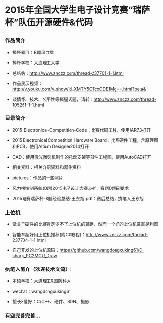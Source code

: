 # 2015年全国大学生电子设计竞赛“瑞萨杯”队伍开源硬件&代码<p>

### 作品简介
* 捧杯题目：B题风力摆<p>
* 捧杯学校：大连理工大学<p>
* 总结帖：http://www.znczz.com/thread-237701-1-1.html<p>
* 作品展示视频：http://v.youku.com/v_show/id_XMTY5OTcxODE1Mg==.html?beta&<p>
* 谈情怀、技术、公平性等撕逼话题，请转：http://www.znczz.com/thread-105261-1-1.html<p>

### 目录简介<p>
* 2015-Electronical-Competition-Code：比赛代码工程，使用IAR7.3打开<p>
* 2015 Electronical Competition Hardware Board：比赛硬件工程，含原理图和PCB，使用Altium Designer2014打开<p>
* CAD：使用激光雕刻机制作的托盘支架等部件工程图，使用AutoCAD打开<p>
* 相关资料：相关介绍资料和器件资料<p>
* pictures：作品的一些照片<p>
* 风力摆控制系统(B题)2015电子设计大赛.pdf：赛题B题目要求<p>
* 2015电赛瑞萨杯-B题经验总结-王东旭.pdf：赛后总结，执笔人王东旭<p>

### 上位机<p>
* 做关于硬件的比赛肯定少不了上位机的辅助，然而一个好的上位机简直是利器<p>
* 智能车超好用上位机推荐(附C#教程)：http://www.znczz.com/thread-237704-1-1.html<p>
* 自己开发的上位机源码：https://github.com/wangdongxuking61/C-sharp_PC2MCU_Draw<p>

### 执笔人简介（欢迎技术交流）：<p>
* 本硕学校：大连理工&国防科大<p>
* wechat：wangdongxuking61<p>
* 擅长&爱好：C/C++、硬件、SDN、摄影<p>

### 有空完善完善...<p>
